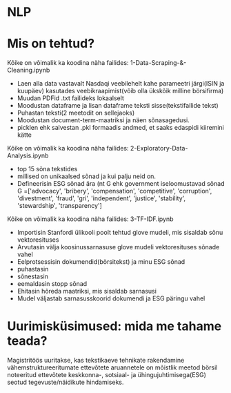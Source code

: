 # NLP

# Mis on tehtud?
Kõike on võimalik ka koodina näha failides: 1-Data-Scraping-&-Cleaning.ipynb
- Laen alla data vastavalt Nasdaqi veebilehelt kahe parameetri järgi(ISIN ja kuupäev) kasutades veebikraapimist(võib olla ükskõik milline börsifirma)
- Muudan PDFid .txt failideks lokaalselt
- Moodustan dataframe ja lisan dataframe teksti sisse(tekstifailide tekst)
- Puhastan teksti(2 meetodit on sellejaoks)
- Moodustan document-term-maatriksi ja näen sõnasagedusi.
- picklen ehk salvestan .pkl formaadis andmed, et saaks edaspidi kiiremini kätte

Kõike on võimalik ka koodina näha failides: 2-Exploratory-Data-Analysis.ipynb

- top 15 sõna tekstides
- millised on unikaalsed sõnad ja kui palju neid on.
- Defineerisin ESG sõnad ära (nt G ehk government iseloomustavad sõnad G =['advocacy', 'bribery', 'compensation', 'competitive', 'corruption', 'divestment', 'fraud', 'gri', 'independent', 'justice', 'stability', 'stewardship', 'transparency']


Kõike on võimalik ka koodina näha failides: 3-TF-IDF.ipynb

- Importisin Stanfordi ülikooli poolt tehtud glove mudeli, mis sisaldab sõnu vektoresituses
- Arvutasin välja koosinussarnasuse glove mudeli vektoresituses sõnade vahel
- Eelprotsessisin dokumendid(börsitekst) ja minu ESG sõnad
-  puhastasin
-  sõnestasin
-  eemaldasin stopp sõnad
- Ehitasin hõreda maatriksi, mis sisaldab sarnasusi
- Mudel väljastab sarnasusskoorid dokumendi ja ESG päringu vahel

# Uurimisküsimused: mida me tahame teada?
Magistritöös uuritakse, kas tekstikaeve tehnikate rakendamine vähemstruktureeritumate
ettevõtete aruannetele on mõistlik meetod börsil noteeritud ettevõtete keskkonna-,
sotsiaal- ja ühingujuhtimisega(ESG) seotud tegevuste/näidikute hindamiseks.